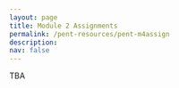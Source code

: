 ```yaml
---
layout: page
title: Module 2 Assignments
permalink: /pent-resources/pent-m4assign
description: 
nav: false
---
```


TBA